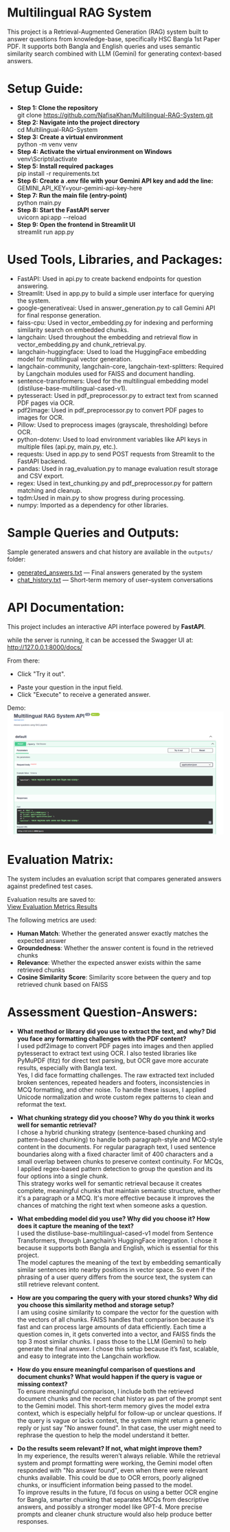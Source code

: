 # Multilingual RAG System

This project is a Retrieval-Augmented Generation (RAG) system built to answer questions from knowledge-base, specifically HSC Bangla 1st Paper PDF. It supports both Bangla and English queries and uses semantic similarity search combined with LLM (Gemini) for generating context-based answers.

# Setup Guide:

* **Step 1: Clone the repository** <br>
    git clone https://github.com/NafisaKhan/Multilingual-RAG-System.git
* **Step 2: Navigate into the project directory** <br>
    cd Multilingual-RAG-System
* **Step 3: Create a virtual environment** <br>
    python -m venv venv
* **Step 4: Activate the virtual environment on Windows** <br>
    venv\Scripts\activate
* **Step 5: Install required packages** <br>
    pip install -r requirements.txt
* **Step 6: Create a .env file with your Gemini API key and add the line:** <br>
    GEMINI_API_KEY=your-gemini-api-key-here
* **Step 7: Run the main file (entry-point)** <br>
    python main.py
* **Step 8: Start the FastAPI server** <br>
    uvicorn api:app --reload
* **Step 9: Open the frontend in Streamlit UI** <br>
    streamlit run app.py


# Used Tools, Libraries, and Packages:

* FastAPI: Used in api.py to create backend endpoints for question answering.
* Streamlit: Used in app.py to build a simple user interface for querying the system.
* google-generativeai: Used in answer_generation.py to call Gemini API for final response generation.
* faiss-cpu: Used in vector_embedding.py for indexing and performing similarity search on embedded chunks.
* langchain: Used throughout the embedding and retrieval flow in vector_embedding.py and chunk_retrieval.py.
* langchain-huggingface: Used to load the HuggingFace embedding model for multilingual vector generation.
* langchain-community, langchain-core, langchain-text-splitters: Required by Langchain modules used for FAISS and document handling.
* sentence-transformers: Used for the multilingual embedding model (distiluse-base-multilingual-cased-v1).
* pytesseract: Used in pdf_preprocessor.py to extract text from scanned PDF pages via OCR.
* pdf2image: Used in pdf_preprocessor.py to convert PDF pages to images for OCR.
* Pillow: Used to preprocess images (grayscale, thresholding) before OCR.
* python-dotenv: Used to load environment variables like API keys in multiple files (api.py, main.py, etc.).
* requests: Used in app.py to send POST requests from Streamlit to the FastAPI backend.
* pandas: Used in rag_evaluation.py to manage evaluation result storage and CSV export.
* regex: Used in text_chunking.py and pdf_preprocessor.py for pattern matching and cleanup.
* tqdm:Used in main.py to show progress during processing.
* numpy: Imported as a dependency for other libraries.


# Sample Queries and Outputs:
Sample generated answers and chat history are available in the `outputs/` folder:

- [generated_answers.txt](outputs/generated_answers.txt) — Final answers generated by the system  
- [chat_history.txt](outputs/chat_history.txt) — Short-term memory of user–system conversations 

# API Documentation:
This project includes an interactive API interface powered by **FastAPI**.<br>

while the server is running, it can be accessed the Swagger UI at: <br>
        http://127.0.0.1:8000/docs/

From there:

+ Click "Try it out".
* Paste your question in the input field.
* Click "Execute" to receive a generated answer.

Demo:
![FastAPI Swagger UI - API Testing Demo](demo_images/FastAPI_demo.png)


# Evaluation Matrix:

The system includes an evaluation script that compares generated answers against predefined test cases.

Evaluation results are saved to:  
[View Evaluation Metrics Results](rag_tests/evaluation_results.csv)

The following metrics are used:
- **Human Match**: Whether the generated answer exactly matches the expected answer
- **Groundedness**: Whether the answer content is found in the retrieved chunks 
- **Relevance**: Whether the expected answer exists within the same retrieved chunks 
- **Cosine Similarity Score**: Similarity score between the query and top retrieved chunk based on FAISS


# Assessment Question-Answers:

* **What method or library did you use to extract the text, and why? Did you face any formatting challenges with the PDF content?** <br>
I used pdf2image to convert PDF pages into images and then applied pytesseract to extract text using OCR. I also tested libraries like PyMuPDF (fitz) for direct text parsing, but OCR gave more accurate results, especially with Bangla text. <br>
Yes, I did face formatting challenges. The raw extracted text included broken sentences, repeated headers and footers, inconsistencies in MCQ formatting, and other noise. To handle these issues, I applied Unicode normalization and wrote custom regex patterns to clean and reformat the text.

* **What chunking strategy did you choose? Why do you think it works well for semantic retrieval?** <br>
I chose a hybrid chunking strategy (sentence-based chunking and pattern-based chunking) to handle both paragraph-style and MCQ-style content in the documents. For regular paragraph text, I used sentence boundaries along with a fixed character limit of 400 characters and a small overlap between chunks to preserve context continuity. For MCQs, I applied regex-based pattern detection to group the question and its four options into a single chunk. <br>
This strategy works well for semantic retrieval because it creates complete, meaningful chunks that maintain semantic structure, whether it's a paragraph or a MCQ. It's more effective because it improves the chances of matching the right text when someone asks a question.

* **What embedding model did you use? Why did you choose it? How does it capture the meaning of the text?** <br>
I used the distiluse-base-multilingual-cased-v1 model from Sentence Transformers, through Langchain’s HuggingFace integration. I chose it because it supports both Bangla and English, which is essential for this project. <br>
The model captures the meaning of the text by embedding semantically similar sentences into nearby positions in vector space. So even if the phrasing of a user query differs from the source text, the system can still retrieve relevant content.

* **How are you comparing the query with your stored chunks? Why did you choose this similarity method and storage setup?** <br>
I am using cosine similarity to compare the vector for the question with the vectors of all chunks. FAISS handles that comparison because it’s fast and can process large amounts of data efficiently. Each time a question comes in, it gets converted into a vector, and FAISS finds the top 3 most similar chunks. I pass those to the LLM (Gemini) to help generate the final answer. I chose this setup because it’s fast, scalable, and easy to integrate into the Langchain workflow.

* **How do you ensure meaningful comparison of questions and document chunks? What would happen if the query is vague or missing context?** <br>
To ensure meaningful comparison, I include both the retrieved document chunks and the recent chat history as part of the prompt sent to the Gemini model. This short-term memory gives the model extra context, which is especially helpful for follow-up or unclear questions. If the query is vague or lacks context, the system might return a generic reply or just say "No answer found". In that case, the user might need to rephrase the question to help the model understand it better.

* **Do the results seem relevant? If not, what might improve them?** <br>
In my experience, the results weren’t always reliable. While the retrieval system and prompt formatting were working, the Gemini model often responded with "No answer found", even when there were relevant chunks available. This could be due to OCR errors, poorly aligned chunks, or insufficient information being passed to the model. <br>
To improve results in the future, I’d focus on using a better OCR engine for Bangla, smarter chunking that separates MCQs from descriptive answers, and possibly a stronger model like GPT-4. More precise prompts and cleaner chunk structure would also help produce better responses.

